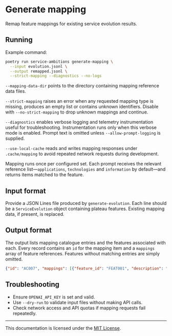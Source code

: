 # Generate mapping

Remap feature mappings for existing service evolution results.

## Running

Example command:

```bash
poetry run service-ambitions generate-mapping \
  --input evolution.jsonl \
  --output remapped.jsonl \
  --strict-mapping --diagnostics --no-logs
```

`--mapping-data-dir` points to the directory containing mapping reference data
files.

`--strict-mapping` raises an error when any requested mapping type is missing,
produces an empty list or contains unknown identifiers. Disable with
`--no-strict-mapping` to drop unknown mappings and continue.

`--diagnostics` enables verbose logging and telemetry instrumentation useful for
troubleshooting. Instrumentation runs only when this verbose mode is enabled.
Prompt text is omitted unless `--allow-prompt-logging` is supplied.

`--use-local-cache` reads and writes mapping responses under `.cache/mapping` to
avoid repeated network requests during development.

Mapping runs once per configured set. Each prompt receives the relevant
reference list—`applications`, `technologies` and `information` by default—and
returns items matched to the feature.

## Input format

Provide a JSON Lines file produced by `generate-evolution`. Each line should be a
`ServiceEvolution` object containing plateau features. Existing mapping data, if
present, is replaced.

## Output format

The output lists mapping catalogue entries and the features associated with
each. Every record contains an `id` for the mapping item and a `mappings` array
of feature references. Features without matching entries are simply omitted.

```json
{"id": "AC007", "mappings": [{"feature_id": "FEAT001", "description": "Student portal"}]}
```

## Troubleshooting

- Ensure `OPENAI_API_KEY` is set and valid.
- Use `--dry-run` to validate input files without making API calls.
- Check network access and API quotas if mapping requests fail repeatedly.

---

This documentation is licensed under the [MIT License](../LICENSE).
